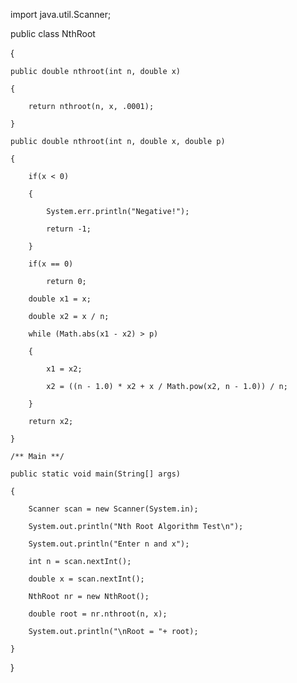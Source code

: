import java.util.Scanner;
 

public class NthRoot

{
    
    public double nthroot(int n, double x) 
    
    {
        
        return nthroot(n, x, .0001);
    
    }
    
    public double nthroot(int n, double x, double p) 
    
    {
        
        if(x < 0) 
        
        {
            
            System.err.println("Negative!");
            
            return -1;
        
        }
        
        if(x == 0) 
            
            return 0;
        
        double x1 = x;
        
        double x2 = x / n;  
        
        while (Math.abs(x1 - x2) > p) 
        
        {
            
            x1 = x2;
            
            x2 = ((n - 1.0) * x2 + x / Math.pow(x2, n - 1.0)) / n;
        
        }
        
        return x2;
    
    }
    
    /** Main **/
    
    public static void main(String[] args)
    
    {
        
        Scanner scan = new Scanner(System.in);
        
        System.out.println("Nth Root Algorithm Test\n");
        
        System.out.println("Enter n and x");
        
        int n = scan.nextInt();
        
        double x = scan.nextInt();
        
        NthRoot nr = new NthRoot();
        
        double root = nr.nthroot(n, x);
        
        System.out.println("\nRoot = "+ root);
    
    }    

}
